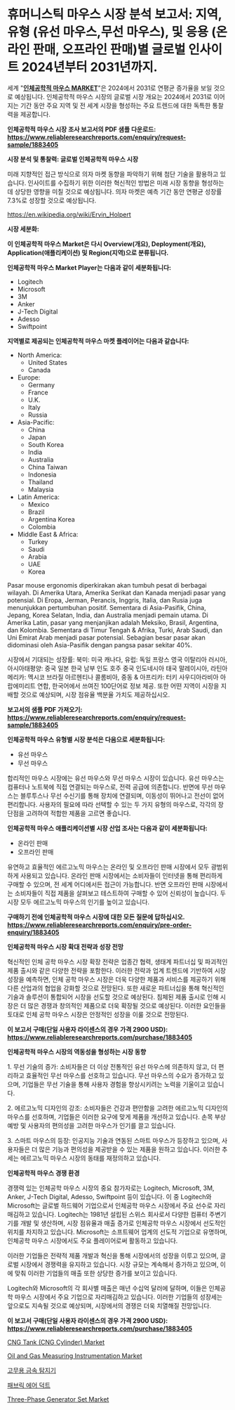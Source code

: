 <p><h1>휴머니스틱 마우스 시장 분석 보고서: 지역, 유형 (유선 마우스,무선 마우스), 및 응용 (온라인 판매, 오프라인 판매)별 글로벌 인사이트 2024년부터 2031년까지.</h1></p><p>세계 "<strong><a href="https://www.reliableresearchreports.com/ergonomic-mice-r1883405">인체공학적 마우스 MARKET</a></strong>"은 2024에서 2031로 연평균 증가율을 보일 것으로 예상됩니다. 인체공학적 마우스 시장의 글로벌 시장 개요는 2024에서 2031로 이어지는 기간 동안 주요 지역 및 전 세계 시장을 형성하는 주요 트렌드에 대한 독특한 통찰력을 제공합니다.</p>
<p><strong>인체공학적 마우스 시장 조사 보고서의 PDF 샘플 다운로드: <a href="https://www.reliableresearchreports.com/enquiry/request-sample/1883405">https://www.reliableresearchreports.com/enquiry/request-sample/1883405</a></strong></p>
<p><strong>시장 분석 및 통찰력: 글로벌 인체공학적 마우스 시장</strong></p>
<p><p>미래 지향적인 접근 방식으로 의자 마켓 동향을 파악하기 위해 첨단 기술을 활용하고 있습니다. 인사이트를 수집하기 위한 이러한 혁신적인 방법은 미래 시장 동향을 형성하는 데 상당한 영향을 미칠 것으로 예상됩니다. 의자 마켓은 예측 기간 동안 연평균 성장률 7.3%로 성장할 것으로 예상됩니다.</p></p>
<p><a href="%7CAUTHORITHY_DOMAIN_URL%7C">https://en.wikipedia.org/wiki/Ervin_Holpert</a></p>
<p><strong>시장 세분화:</strong></p>
<p><strong>이 인체공학적 마우스 Market은 다시 Overview(개요), Deployment(개요), Application(애플리케이션) 및 Region(지역)으로 분류됩니다.</strong></p>
<p><strong>인체공학적 마우스 Market Player는 다음과 같이 세분화됩니다:</strong></p>
<p><ul><li>Logitech</li><li>Microsoft</li><li>3M</li><li>Anker</li><li>J-Tech Digital</li><li>Adesso</li><li>Swiftpoint</li></ul></p>
<p><strong>지역별로 제공되는 인체공학적 마우스 마켓 플레이어는 다음과 같습니다:</strong></p>
<p><ul>
    <li>
        North America:
        <ul>
            <li>United States</li>
            <li>Canada</li>
        </ul>
    </li>
    <li>
        Europe:
        <ul>
            <li>Germany</li>
            <li>France</li>
            <li>U.K.</li>
            <li>Italy</li>
            <li>Russia</li>
        </ul>
    </li>
    <li>
        Asia-Pacific:
        <ul>
            <li>China</li>
            <li>Japan</li>
            <li>South Korea</li>
            <li>India</li>
            <li>Australia</li>
            <li>China Taiwan</li>
            <li>Indonesia</li>
            <li>Thailand</li>
            <li>Malaysia</li>
        </ul>
    </li>
    <li>
        Latin America:
        <ul>
            <li>Mexico</li>
            <li>Brazil</li>
            <li>Argentina Korea</li>
            <li>Colombia</li>
        </ul>
    </li>
    <li>
        Middle East & Africa:
        <ul>
            <li>Turkey</li>
            <li>Saudi</li>
            <li>Arabia</li>
            <li>UAE</li>
            <li>Korea</li>
        </ul>
    </li>
    </ul></p>
<p><p>Pasar mouse ergonomis diperkirakan akan tumbuh pesat di berbagai wilayah. Di Amerika Utara, Amerika Serikat dan Kanada menjadi pasar yang potensial. Di Eropa, Jerman, Perancis, Inggris, Italia, dan Rusia juga menunjukkan pertumbuhan positif. Sementara di Asia-Pasifik, China, Jepang, Korea Selatan, India, dan Australia menjadi pemain utama. Di Amerika Latin, pasar yang menjanjikan adalah Meksiko, Brasil, Argentina, dan Kolombia. Sementara di Timur Tengah & Afrika, Turki, Arab Saudi, dan Uni Emirat Arab menjadi pasar potensial. Sebagian besar pasar akan didominasi oleh Asia-Pasifik dengan pangsa pasar sekitar 40%.</p><p>시장에서 기대되는 성장률: 북미: 미국 캐나다, 유럽: 독일 프랑스 영국 이탈리아 러시아, 아시아태평양: 중국 일본 한국 남부 인도 호주 중국 인도네시아 태국 말레이시아, 라틴아메리카: 멕시코 브라질 아르헨티나 콜롬비아, 중동 & 아프리카: 터키 사우디아라비아 아랍에미리트 연합, 한국어에서 쓰여진 100단어로 정보 제공. 또한 어떤 지역이 시장을 지배할 것으로 예상되며, 시장 점유율 백분율 가치도 제공하십시오.</p></p>
<p><strong>보고서의 샘플 PDF 가져오기: <a href="https://www.reliableresearchreports.com/enquiry/request-sample/1883405">https://www.reliableresearchreports.com/enquiry/request-sample/1883405</a></strong></p>
<p><strong>인체공학적 마우스 유형별 시장 분석은 다음으로 세분화됩니다:</strong></p>
<p><ul><li>유선 마우스</li><li>무선 마우스</li></ul></p>
<p><p>합리적인 마우스 시장에는 유선 마우스와 무선 마우스 시장이 있습니다. 유선 마우스는 컴퓨터나 노트북에 직접 연결되는 마우스로, 전력 공급에 의존합니다. 반면에 무선 마우스는 블루투스나 무선 수신기를 통해 장치에 연결되며, 이동성이 뛰어나고 전선이 없어 편리합니다. 사용자의 필요에 따라 선택할 수 있는 두 가지 유형의 마우스로, 각각의 장단점을 고려하여 적합한 제품을 고르면 좋습니다.</p></p>
<p><strong>인체공학적 마우스 애플리케이션별 시장 산업 조사는 다음과 같이 세분화됩니다:</strong></p>
<p><ul><li>온라인 판매</li><li>오프라인 판매</li></ul></p>
<p><p>유연하고 효율적인 에르고노믹 마우스는 온라인 및 오프라인 판매 시장에서 모두 광범위하게 사용되고 있습니다. 온라인 판매 시장에서는 소비자들이 인터넷을 통해 편리하게 구매할 수 있으며, 전 세계 어디에서든 접근이 가능합니다. 반면 오프라인 판매 시장에서는 소비자들이 직접 제품을 살펴보고 테스트하여 구매할 수 있어 신뢰성이 높습니다. 두 시장 모두 에르고노믹 마우스의 인기를 높이고 있습니다.</p></p>
<p><strong>구매하기 전에 인체공학적 마우스 시장에 대한 모든 질문에 답하십시오. <a href="https://www.reliableresearchreports.com/enquiry/pre-order-enquiry/1883405">https://www.reliableresearchreports.com/enquiry/pre-order-enquiry/1883405</a></strong></p>
<p><strong>인체공학적 마우스 시장 확대 전략과 성장 전망</strong></p>
<p><p>혁신적인 인체 공학 마우스 시장 확장 전략은 업종간 협력, 생태계 파트너십 및 파괴적인 제품 출시와 같은 다양한 전략을 포함한다. 이러한 전략과 업계 트렌드에 기반하여 시장 성장을 예측하면, 인체 공학 마우스 시장은 더욱 다양한 제품과 서비스를 제공하기 위해 다른 산업과의 협업을 강화할 것으로 전망된다. 또한 새로운 파트너십을 통해 혁신적인 기술과 솔루션이 통합되어 시장을 선도할 것으로 예상된다. 침체된 제품 출시로 인해 시장은 더 많은 경쟁과 창의적인 제품으로 더욱 확장될 것으로 예상된다. 이러한 요인들을 토대로 인체 공학 마우스 시장은 안정적인 성장을 이룰 것으로 전망된다.</p></p>
<p><strong>이 보고서 구매(단일 사용자 라이센스의 경우 가격 2900 USD): <a href="https://www.reliableresearchreports.com/purchase/1883405">https://www.reliableresearchreports.com/purchase/1883405</a></strong></p>
<p><strong>인체공학적 마우스 시장의 역동성을 형성하는 시장 동향</strong></p>
<p><p>1. 무선 기술의 증가: 소비자들은 더 이상 전통적인 유선 마우스에 의존하지 않고, 더 편리하고 효율적인 무선 마우스를 선호하고 있습니다. 무선 마우스의 수요가 증가하고 있으며, 기업들은 무선 기술을 통해 사용자 경험을 향상시키려는 노력을 기울이고 있습니다.</p><p>2. 에르고노믹 디자인의 강조: 소비자들은 건강과 편안함을 고려한 에르고노믹 디자인의 마우스를 선호하며, 기업들은 이러한 요구에 맞게 제품을 개선하고 있습니다. 손목 부상 예방 및 사용자의 편의성을 고려한 마우스가 인기를 끌고 있습니다.</p><p>3. 스마트 마우스의 등장: 인공지능 기술과 연동된 스마트 마우스가 등장하고 있으며, 사용자들은 더 많은 기능과 편의성을 제공받을 수 있는 제품을 원하고 있습니다. 이러한 추세는 에르고노믹 마우스 시장의 동태를 재정의하고 있습니다.</p></p>
<p><strong>인체공학적 마우스 경쟁 환경</strong></p>
<p><p>경쟁력 있는 인체공학 마우스 시장의 중요 참가자로는 Logitech, Microsoft, 3M, Anker, J-Tech Digital, Adesso, Swiftpoint 등이 있습니다. 이 중 Logitech와 Microsoft는 글로벌 하드웨어 기업으로서 인체공학 마우스 시장에서 주요 선수로 자리매김하고 있습니다. Logitech는 1981년 설립된 스위스 회사로서 다양한 컴퓨터 주변기기를 개발 및 생산하며, 시장 점유율과 매출 증가로 인체공학 마우스 시장에서 선도적인 위치를 차지하고 있습니다. Microsoft는 소프트웨어 업계의 선도적 기업으로 유명하며, 인체공학 마우스 시장에서도 주요 플레이어로써 활동하고 있습니다.</p><p>이러한 기업들은 전략적 제품 개발과 혁신을 통해 시장에서의 성장을 이루고 있으며, 글로벌 시장에서 경쟁력을 유지하고 있습니다. 시장 규모는 계속해서 증가하고 있으며, 이에 맞춰 이러한 기업들의 매출 또한 상당한 증가를 보이고 있습니다.</p><p>Logitech와 Microsoft의 각 회사별 매출은 매년 수십억 달러에 달하며, 이들은 인체공학 마우스 시장에서 주요 기업으로 자리매김하고 있습니다. 이러한 기업들의 성장세는 앞으로도 지속될 것으로 예상되며, 시장에서의 경쟁은 더욱 치열해질 전망입니다.</p></p>
<p><strong>이 보고서 구매(단일 사용자 라이센스의 경우 가격 2900 USD): <a href="https://www.reliableresearchreports.com/purchase/1883405">https://www.reliableresearchreports.com/purchase/1883405</a></strong></p>
<p><p><a href="https://issuu.com/reportprime-2/docs/cng-tank-cng-cylinder-market-size-2030.pptx">CNG Tank (CNG Cylinder) Market</a></p><p><a href="https://github.com/JameTravis/Market-Research-Report-List-6/blob/main/oil-and-gas-measuring-instrumentation-market.md">Oil and Gas Measuring Instrumentation Market</a></p><p><a href="https://github.com/LuckeyCorbin/Market-Research-Report-List-2/blob/main/454019771879.md">고무용 금속 탐지기</a></p><p><a href="https://github.com/shampaakter36/Market-Research-Report-List-2/blob/main/688237871878.md">패브릭 에어 덕트</a></p><p><a href="https://github.com/qndifksd5/Market-Research-Report-List-1/blob/main/three-phase-generator-set-market.md">Three-Phase Generator Set Market</a></p></p>